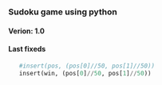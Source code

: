 ### Sudoku game using python

#### Verion: 1.0

 

#### Last fixeds
 ```python
    #insert(pos, (pos[0]//50, pos[1]//50))
    insert(win, (pos[0]//50, pos[1]//50))
 ```